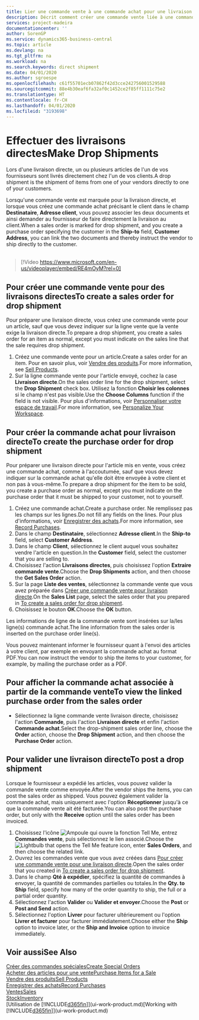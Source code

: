 ```yaml
---
title: Lier une commande vente à une commande achat pour une livraison directe | Microsoft Docs
description: Décrit comment créer une commande vente liée à une commande achat pour permettre la livraison directe du fournisseur au client.
services: project-madeira
documentationcenter: ''
author: SorenGP
ms.service: dynamics365-business-central
ms.topic: article
ms.devlang: na
ms.tgt_pltfrm: na
ms.workload: na
ms.search.keywords: direct shipment
ms.date: 04/01/2020
ms.author: sgroespe
ms.openlocfilehash: c61f55701ecb07862f42d3cce242756001529588
ms.sourcegitcommit: 88e4b30eaf6fa32af0c1452ce2f85ff1111c75e2
ms.translationtype: HT
ms.contentlocale: fr-CH
ms.lasthandoff: 04/01/2020
ms.locfileid: "3193698"
---
```

# <a name="make-drop-shipments"></a><span data-ttu-id="4a0f6-103">Effectuer des livraisons directes</span><span class="sxs-lookup"><span data-stu-id="4a0f6-103">Make Drop Shipments</span></span>
<span data-ttu-id="4a0f6-104">Lors d'une livraison directe, un ou plusieurs articles de l'un de vos fournisseurs sont livrés directement chez l'un de vos clients.</span><span class="sxs-lookup"><span data-stu-id="4a0f6-104">A drop shipment is the shipment of items from one of your vendors directly to one of your customers.</span></span>

<span data-ttu-id="4a0f6-105">Lorsqu'une commande vente est marquée pour la livraison directe, et lorsque vous créez une commande achat précisant le client dans le champ **Destinataire**, **Adresse client**, vous pouvez associer les deux documents et ainsi demander au fournisseur de faire directement la livraison au client.</span><span class="sxs-lookup"><span data-stu-id="4a0f6-105">When a sales order is marked for drop shipment, and you create a purchase order specifying the customer in the **Ship-to** field, **Customer Address**, you can link the two documents and thereby instruct the vendor to ship directly to the customer.</span></span>
<br><br>  
  
> [!Video https://www.microsoft.com/en-us/videoplayer/embed/RE4mOyM?rel=0]

## <a name="to-create-a-sales-order-for-drop-shipment"></a><span data-ttu-id="4a0f6-106">Pour créer une commande vente pour des livraisons directes</span><span class="sxs-lookup"><span data-stu-id="4a0f6-106">To create a sales order for drop shipment</span></span>
<span data-ttu-id="4a0f6-107">Pour préparer une livraison directe, vous créez une commande vente pour un article, sauf que vous devez indiquer sur la ligne vente que la vente exige la livraison directe.</span><span class="sxs-lookup"><span data-stu-id="4a0f6-107">To prepare a drop shipment, you create a sales order for an item as normal, except you must indicate on the sales line that the sale requires drop shipment.</span></span>

1. <span data-ttu-id="4a0f6-108">Créez une commande vente pour un article.</span><span class="sxs-lookup"><span data-stu-id="4a0f6-108">Create a sales order for an item.</span></span> <span data-ttu-id="4a0f6-109">Pour en savoir plus, voir [Vendre des produits](sales-how-sell-products.md).</span><span class="sxs-lookup"><span data-stu-id="4a0f6-109">For more information, see [Sell Products](sales-how-sell-products.md).</span></span>
2. <span data-ttu-id="4a0f6-110">Sur la ligne commande vente pour l'article envoyé, cochez la case **Livraison directe**.</span><span class="sxs-lookup"><span data-stu-id="4a0f6-110">On the sales order line for the drop shipment, select the **Drop Shipment** check box.</span></span> <span data-ttu-id="4a0f6-111">Utilisez la fonction **Choisir les colonnes** si le champ n'est pas visible.</span><span class="sxs-lookup"><span data-stu-id="4a0f6-111">Use the **Choose Columns** function if the field is not visible.</span></span> <span data-ttu-id="4a0f6-112">Pour plus d'informations, voir [Personnaliser votre espace de travail](ui-personalization-user.md).</span><span class="sxs-lookup"><span data-stu-id="4a0f6-112">For more information, see [Personalize Your Workspace](ui-personalization-user.md).</span></span>

## <a name="to-create-the-purchase-order-for-drop-shipment"></a><span data-ttu-id="4a0f6-113">Pour créer la commande achat pour livraison directe</span><span class="sxs-lookup"><span data-stu-id="4a0f6-113">To create the purchase order for drop shipment</span></span>
<span data-ttu-id="4a0f6-114">Pour préparer une livraison directe pour l'article mis en vente, vous créez une commande achat, comme à l'accoutumée, sauf que vous devez indiquer sur la commande achat qu'elle doit être envoyée à votre client et non pas à vous-même.</span><span class="sxs-lookup"><span data-stu-id="4a0f6-114">To prepare a drop shipment for the item to be sold, you create a purchase order as normal, except you must indicate on the purchase order that it must be shipped to your customer, not to yourself.</span></span>

1. <span data-ttu-id="4a0f6-115">Créez une commande achat.</span><span class="sxs-lookup"><span data-stu-id="4a0f6-115">Create a purchase order.</span></span> <span data-ttu-id="4a0f6-116">Ne remplissez pas les champs sur les lignes.</span><span class="sxs-lookup"><span data-stu-id="4a0f6-116">Do not fill any fields on the lines.</span></span> <span data-ttu-id="4a0f6-117">Pour plus d'informations, voir [Enregistrer des achats](purchasing-how-record-purchases.md).</span><span class="sxs-lookup"><span data-stu-id="4a0f6-117">For more information, see [Record Purchases](purchasing-how-record-purchases.md).</span></span>
2. <span data-ttu-id="4a0f6-118">Dans le champ **Destinataire**, sélectionnez **Adresse client**.</span><span class="sxs-lookup"><span data-stu-id="4a0f6-118">In the **Ship-to** field, select **Customer Address**.</span></span>
3. <span data-ttu-id="4a0f6-119">Dans le champ **Client**, sélectionnez le client auquel vous souhaitez vendre l'article en question.</span><span class="sxs-lookup"><span data-stu-id="4a0f6-119">In the **Customer** field, select the customer that you are selling to.</span></span>
3. <span data-ttu-id="4a0f6-120">Choisissez l'action **Livraisons directes**, puis choisissez l'option **Extraire commande vente**.</span><span class="sxs-lookup"><span data-stu-id="4a0f6-120">Choose the **Drop Shipments** action, and then choose the **Get Sales Order** action.</span></span>
4. <span data-ttu-id="4a0f6-121">Sur la page **Liste des ventes**, sélectionnez la commande vente que vous avez préparée dans [Créer une commande vente pour livraison directe](sales-how-drop-shipment.md#to-create-a-sales-order-for-drop-shipment).</span><span class="sxs-lookup"><span data-stu-id="4a0f6-121">On the **Sales List** page, select the sales order that you prepared in [To create a sales order for drop shipment](sales-how-drop-shipment.md#to-create-a-sales-order-for-drop-shipment).</span></span>
5. <span data-ttu-id="4a0f6-122">Choisissez le bouton **OK**.</span><span class="sxs-lookup"><span data-stu-id="4a0f6-122">Choose the **OK** button.</span></span>

<span data-ttu-id="4a0f6-123">Les informations de ligne de la commande vente sont insérées sur la/les ligne(s) commande achat.</span><span class="sxs-lookup"><span data-stu-id="4a0f6-123">The line information from the sales order is inserted on the purchase order line(s).</span></span>

<span data-ttu-id="4a0f6-124">Vous pouvez maintenant informer le fournisseur quant à l'envoi des articles à votre client, par exemple en envoyant la commande achat au format PDF.</span><span class="sxs-lookup"><span data-stu-id="4a0f6-124">You can now instruct the vendor to ship the items to your customer, for example, by mailing the purchase order as a PDF.</span></span>     

## <a name="to-view-the-linked-purchase-order-from-the-sales-order"></a><span data-ttu-id="4a0f6-125">Pour afficher la commande achat associée à partir de la commande vente</span><span class="sxs-lookup"><span data-stu-id="4a0f6-125">To view the linked purchase order from the sales order</span></span>
* <span data-ttu-id="4a0f6-126">Sélectionnez la ligne commande vente livraison directe, choisissez l'action **Commande**, puis l'action **Livraison directe** et enfin l'action **Commande achat**.</span><span class="sxs-lookup"><span data-stu-id="4a0f6-126">Select the drop-shipment sales order line, choose the **Order** action, choose the **Drop Shipment** action, and then choose the **Purchase Order** action.</span></span>

## <a name="to-post-a-drop-shipment"></a><span data-ttu-id="4a0f6-127">Pour valider une livraison directe</span><span class="sxs-lookup"><span data-stu-id="4a0f6-127">To post a drop shipment</span></span>
<span data-ttu-id="4a0f6-128">Lorsque le fournisseur a expédié les articles, vous pouvez valider la commande vente comme envoyée.</span><span class="sxs-lookup"><span data-stu-id="4a0f6-128">After the vendor ships the items, you can post the sales order as shipped.</span></span> <span data-ttu-id="4a0f6-129">Vous pouvez également valider la commande achat, mais uniquement avec l'option **Réceptionner** jusqu'à ce que la commande vente ait été facturée.</span><span class="sxs-lookup"><span data-stu-id="4a0f6-129">You can also post the purchase order, but only with the **Receive** option until the sales order has been invoiced.</span></span>

1. <span data-ttu-id="4a0f6-130">Choisissez l'icône ![Ampoule qui ouvre la fonction Tell Me](media/ui-search/search_small.png "Dites-moi ce que vous voulez faire"), entrez **Commandes vente**, puis sélectionnez le lien associé.</span><span class="sxs-lookup"><span data-stu-id="4a0f6-130">Choose the ![Lightbulb that opens the Tell Me feature](media/ui-search/search_small.png "Tell me what you want to do") icon, enter **Sales Orders**, and then choose the related link.</span></span>
2. <span data-ttu-id="4a0f6-131">Ouvrez les commandes vente que vous avez créées dans [Pour créer une commande vente pour une livraison directe]().</span><span class="sxs-lookup"><span data-stu-id="4a0f6-131">Open the sales order that you created in [To create a sales order for drop shipment]().</span></span>
3. <span data-ttu-id="4a0f6-132">Dans le champ **Qté à expédier**, spécifiez la quantité de commandes à envoyer, la quantité de commandes partielles ou totales.</span><span class="sxs-lookup"><span data-stu-id="4a0f6-132">In the **Qty. to Ship** field, specify how many of the order quantity to ship, the full or a partial order quantity.</span></span>
4. <span data-ttu-id="4a0f6-133">Sélectionnez l'action **Valider** ou **Valider et envoyer**.</span><span class="sxs-lookup"><span data-stu-id="4a0f6-133">Choose the **Post** or **Post and Send** action.</span></span>
5. <span data-ttu-id="4a0f6-134">Sélectionnez l'option **Livrer** pour facturer ultérieurement ou l'option **Livrer et facturer** pour facturer immédiatement.</span><span class="sxs-lookup"><span data-stu-id="4a0f6-134">Choose either the **Ship** option to invoice later, or the **Ship and Invoice** option to invoice immediately.</span></span>

## <a name="see-also"></a><span data-ttu-id="4a0f6-135">Voir aussi</span><span class="sxs-lookup"><span data-stu-id="4a0f6-135">See Also</span></span>
[<span data-ttu-id="4a0f6-136">Créer des commandes spéciales</span><span class="sxs-lookup"><span data-stu-id="4a0f6-136">Create Special Orders</span></span>](sales-how-to-create-special-orders.md)  
[<span data-ttu-id="4a0f6-137">Acheter des articles pour une vente</span><span class="sxs-lookup"><span data-stu-id="4a0f6-137">Purchase Items for a Sale</span></span>](purchasing-how-purchase-products-sale.md)  
[<span data-ttu-id="4a0f6-138">Vendre des produits</span><span class="sxs-lookup"><span data-stu-id="4a0f6-138">Sell Products</span></span>](sales-how-sell-products.md)  
[<span data-ttu-id="4a0f6-139">Enregistrer des achats</span><span class="sxs-lookup"><span data-stu-id="4a0f6-139">Record Purchases</span></span>](purchasing-how-record-purchases.md)  
[<span data-ttu-id="4a0f6-140">Ventes</span><span class="sxs-lookup"><span data-stu-id="4a0f6-140">Sales</span></span>](sales-manage-sales.md)  
[<span data-ttu-id="4a0f6-141">Stock</span><span class="sxs-lookup"><span data-stu-id="4a0f6-141">Inventory</span></span>](inventory-manage-inventory.md)  
<span data-ttu-id="4a0f6-142">[Utilisation de [!INCLUDE[d365fin](includes/d365fin_md.md)]](ui-work-product.md)</span><span class="sxs-lookup"><span data-stu-id="4a0f6-142">[Working with [!INCLUDE[d365fin](includes/d365fin_md.md)]](ui-work-product.md)</span></span>
